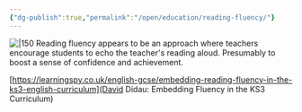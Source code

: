```yaml
---
{"dg-publish":true,"permalink":"/open/education/reading-fluency/"}
---
```


![|150](https://www.garyhollingsbee.com/images/dg1seed.png)
Reading fluency appears to be an approach where teachers encourage students to echo the teacher's reading aloud. Presumably to boost a sense of confidence and achievement.

[https://learningspy.co.uk/english-gcse/embedding-reading-fluency-in-the-ks3-english-curriculum](David Didau: Embedding Fluency in the KS3 Curriculum)
